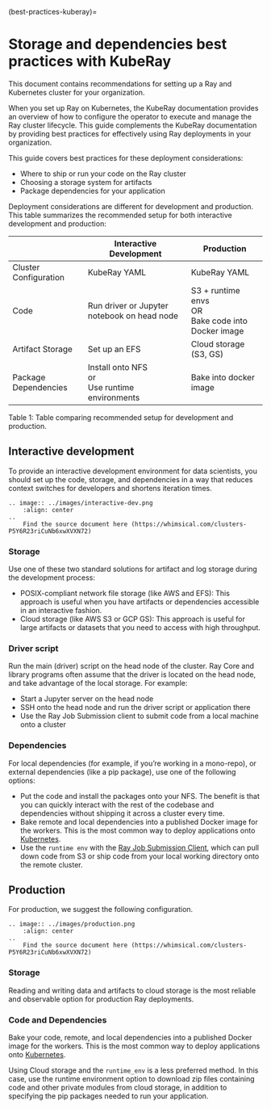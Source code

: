 (best-practices-kuberay)=

# Storage and dependencies best practices with KubeRay

This document contains recommendations for setting up a Ray and Kubernetes cluster for your organization.

When you set up Ray on Kubernetes, the KubeRay documentation provides an overview of how to configure the operator to execute and manage the Ray cluster lifecycle. This guide complements the KubeRay documentation by providing best practices for effectively using Ray deployments in your organization.

This guide covers best practices for these deployment considerations:

* Where to ship or run your code on the Ray cluster
* Choosing a storage system for artifacts
* Package dependencies for your application

Deployment considerations are different for development and production. This table summarizes the recommended setup for both interactive development and production:

|   | Interactive Development  | Production  |
|---|---|---|
| Cluster Configuration  | KubeRay YAML  | KubeRay YAML  |
| Code | Run driver or Jupyter notebook on head node | S3 + runtime envs <br /> OR <br /> Bake code into Docker image  |
| Artifact Storage | Set up an EFS  | Cloud storage (S3, GS)  |
| Package Dependencies | Install onto NFS <br /> or <br /> Use runtime environments | Bake into docker image  |

Table 1: Table comparing recommended setup for development and production.

## Interactive development

To provide an interactive development environment for data scientists, you should set up the code, storage, and dependencies in a way that reduces context switches for developers and shortens iteration times.

```{eval-rst}
.. image:: ../images/interactive-dev.png
    :align: center
..
    Find the source document here (https://whimsical.com/clusters-P5Y6R23riCuNb6xwXVXN72)
```

### Storage

Use one of these two standard solutions for artifact and log storage during the development process:

* POSIX-compliant network file storage (like AWS and EFS): This approach is useful when you have artifacts or dependencies accessible in an interactive fashion.
* Cloud storage (like AWS S3 or GCP GS): This approach is useful for large artifacts or datasets that you need to access with high throughput.

### Driver script

Run the main (driver) script on the head node of the cluster. Ray Core and library programs often assume that the driver is located on the head node, and take advantage of the local storage. For example:

* Start a Jupyter server on the head node
* SSH onto the head node and run the driver script or application there
* Use the Ray Job Submission client to submit code from a local machine onto a cluster

### Dependencies

For local dependencies (for example, if you’re working in a mono-repo), or external dependencies (like a pip package), use one of the following options:

* Put the code and install the packages onto your NFS. The benefit is that you can quickly interact with the rest of the codebase and dependencies without shipping it across a cluster every time.
* Bake remote and local dependencies into a published Docker image for the workers. This is the most common way to deploy applications onto [Kubernetes](https://kube.academy/courses/building-applications-for-kubernetes). 
* Use the `runtime env` with the [Ray Job Submission Client](ray.job_submission.JobSubmissionClient), which can pull down code from S3 or ship code from your local working directory onto the remote cluster.

## Production

For production, we suggest the following configuration.


```{eval-rst}
.. image:: ../images/production.png
    :align: center
..
    Find the source document here (https://whimsical.com/clusters-P5Y6R23riCuNb6xwXVXN72)
```


### Storage

Reading and writing data and artifacts to cloud storage is the most reliable and observable option for production Ray deployments. 

### Code and Dependencies

Bake your code, remote, and local dependencies into a published Docker image for the workers. This is the most common way to deploy applications onto [Kubernetes](https://kube.academy/courses/building-applications-for-kubernetes).

Using Cloud storage and the `runtime_env` is a less preferred method. In this case, use the runtime environment option to download zip files containing code and other private modules from cloud storage, in addition to specifying the pip packages needed to run your application.
